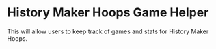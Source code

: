 # History Maker Hoops Game Helper

This will allow users to keep track of games and stats for History Maker Hoops.
